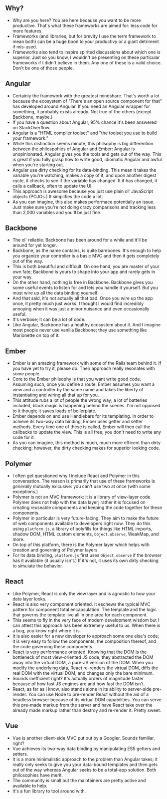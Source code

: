 ## Why?

- Why are you here? You are here because you want to be more productive. That's what these frameworks are aimed for: less code for more features.
- Frameworks (and libraries, but for brevity I use the term framework to mean both) can be a huge boon to your productivy or a giant detriment if mis-used.
- Frameworks also tend to inspire spirited discussions about which one is superior. Just so you know, I wouldn't be presenting on these particular frameworks if I didn't believe in them. Any one of these is a valid choice. Don't be one of those people.

## Angular

- Certainly the framework with the greatest mindshare. That's worth a lot because the ecosystem of "There's an open source component for that" has developed around Angular. If you need an Angular wrapper for something, it probably exists already. Not true of the others (except Backbone, maybe.)
- If you have a question about Angular, 95% chance it's been answered on StackOverflow.
- Angular is a "HTML compiler toolset" and "the toolset you use to build your framework."
- While this distinction seems minute, this philsophy is big differention between the philospohies of Angular and Ember: Angular is unopinionated. Angular gives you the tools and gets out of the way. This is great if you fully grasp how to write good, idiomatic Angular and awful when you're starting out.
- Angular use dirty checking for its data-binding. This mean it takes the variable you're watching, makes a copy of it, and upon another digest cycle, it checks to see if the variable has changed. It if has changed, it calls a callback, often to update the UI.
- This approach is awesome because you just use plain ol' JavaScript objects (POJOs.) It simplifies the code a lot.
- As you can imagine, this also makes performace potentially an issue. Just make sure you're not doing crazy comparisons and tracking less than 2,000 variables and you'll be just fine.

## Backbone

- The ol' reliable. Backbone has been around for a while and it'll be around for yet longer.
- Backbone, as the name contains, is quite barebones. It's enough to help you organize your controller is a basic MVC and then it gets completely out of the way.
- This is both beautiful and difficult. On one hand, you are master of your own fate; Backbone is yours to shape into your app and rarely gets in your way.
- On the other hand, nothing is free in Backbone. Backbone gives you some useful events to listen for and lets you handle it yourself. But you must wire up all the data binding yourself.
- And that said, it's not actually all that bad. Once you wire up the app once, it pretty much just works. I thought I would find incredibly annoying when it was just a minor nuisance and even occasionally useful.
- It's verbose; it can be a lot of code.
- Like Angular, Backbone has a healthy ecosystem about it. And I imagine most people never use vanilla Backbone; they use something like Marionette on top of it.

## Ember

- Ember is an amazing framework with some of the Rails team behind it. If you have yet to try it, please do. Their approach really resonates with some people.
- Core to the Ember philsophy is that you want write good code. Assuming such, once you define a route, Ember assumes you want a view and a controller by the same name and takes the liberty of instantiating and wiring all that up for you.
- This attitude rubs a lot of people the wrong way; a lot of batteries included, black magic is happening behind the scenes. I'm not opposed to it though; it saves loads of boilerplate.
- Ember depends on and use Handlebars for its templating. In order to achieve its two-way data binding, Ember uses getter and setter methods. Every time one of these is called, Ember will then call the callbacks to update the view. This is all free; you don't need to write any code for it.
- As you can imagine, this method is much, much more efficent than dirty checking; however, the dirty checking makes for superior looking code.

## Polymer

- I often get questioned why I include React and Polymer in this conversation. The reason is primarily that use of these frameworks is _generally_ mutually exlcusive: you can't use two at once (with some exceptions.)
- Polymer is not an MVC framework: it is a library of view-layer code. Polymer does not help with the data layer; rather it is focused on creating reuseable components and keeping the code together for these components.
- Polymer in particular is very future-facing. They aim to make the future of web components available to developers right now. They do this using `platform.js`, a library of polyfills for things like HTML imports, shadow DOM, HTML custom elements, `Object.observe`, WeakMap, and more.
- On top of this platform, there is the Polymer layer which helps with creation and governing of Polymer layers.
- For its data binding, `platform.js` first uses `Object.observe` if the browser has it available (it usually isn't.) If it's not, it uses its own dirty checking to simulate the behavior.

## React

- Like Polymer, React is only the view layer and is agnostic to how your data layer looks.
- React is also very component oriented. It eschews the typical MVC pattern for component total encapsulation. The template and the logic that governs the template live all in one area for each component. 
- This seems to fly in the very face of modern development wisdom but I can attest this approach has been extremely useful to us. When there is a bug, you know right where it is. 
- It is also easier for a new developer to approach some one else's code; it is very easy to follow the components, the composition thereof, and the code governing these components.
- React is very performance oriented. Knowing that the DOM is the bottleneck of most view-oriented JS code, they abstracted the DOM away into the virtual DOM, a pure-JS version of the DOM. When you modify the underlying data, React re-renders the virtual DOM, diffs the real DOM with the virtual DOM, and changes only the bare minimum.
- Sounds inefficient right? It's actually orders of magnitude faster because of how fast JS engines are and how fast the DOM isn't.
- React, as far as I know, also stands alone in its ability to server-side pre-render. You can use Node to pre-render React without the aid of a headless browser because of its virtual DOM capabilities. You can serve this pre-made markup from the server and have React take over the already made markup rather than destroy and re-render it. Pretty sweet.

## Vue 

- Vue is another client-side MVC put out by a Googler. Sounds familiar, right?
- Vue achieves its two-way data binding by manipulating ES5 getters and setters.
- It is a more minimalistic approach to the problem than Angular takes; it really only seeks to give you your data-bound templates and then gets out of the way whereas Angular seeks to be a total-app solution. Both philosophies have merit.
- The community is small but the maintainers are pretty active and available to help.
- It's a fun library to tool around with.